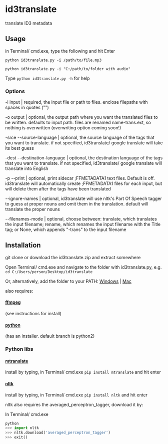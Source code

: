# id3translate
translate ID3 metadata

## Usage

in Terminal/ cmd.exe, type the following and hit Enter

`python id3translate.py -i /path/to/file.mp3`

`python id3translate.py -i "C:/path/to/folder with audio"`

Type `python id3translate.py -h` for help

### Options

-i input | required, the input file or path to files. enclose filepaths with spaces in quotes ("")

-o output | optional, the output path where you want the translated files to be written. defaults to input path. files are renamed name-trans.ext, so nothing is overwritten (overwriting option coming soon!)

-srce --source-language | optional, the source language of the tags that you want to translate. if not specified, id3translate/ google translate will take its best guess

-dest --destination-language | optional, the destination language of the tags that you want to translate. if not specified, id3translate/ google translate will translate into English

-p --print | optional, print sidecar ;FFMETADATA1 text files. Default is off. id3translate will automatically create ;FFMETADATA1
files for each input, but will delete them after the tags have been translated

--ignore-names | optional, id3translate will use nltk's Part Of Speech tagger to guess at proper nouns and omit them in the translation. default will translate the proper nouns

--filenames-mode | optional, choose between: translate, which translates the input filename; rename, which renames the input filename with the Title tag; or None, which appends "-trans" to the input filename

## Installation

git clone or download the id3translate.zip and extract somewhere

Open Terminal/ cmd.exe and navigate to the folder with id3translate.py, e.g. `cd C:/Users/person/Desktop/id3translate`

Or, alternatively, add the folder to your PATH: [Windows](https://superuser.com/questions/949560/how-do-i-set-system-environment-variables-in-windows-10) | [Mac](https://stackoverflow.com/questions/14637979/how-to-permanently-set-path-on-linux-unix)

also requires:

#### [ffmpeg](https://github.com/adaptlearning/adapt_authoring/wiki/Installing-FFmpeg)

(see instructions for install)

#### [python](https://www.python.org/downloads/)

(has an installer. default branch is python2)

### Python libs

#### [mtranslate](https://pypi.python.org/pypi?:action=display&name=mtranslate&version=1.3)

install by typing, in Terminal/ cmd.exe `pip install mtranslate` and hit enter

#### [nltk](https://pypi.python.org/pypi/nltk)
install by typing, in Terminal/ cmd.exe `pip install nltk` and hit enter

nltk also requires the averaged_perceptron_tagger, download it by:

In Terminal/ cmd.exe

```python
python
>>> import nltk
>>> nltk.download('averaged_perceptron_tagger')
>>> exit()
```

